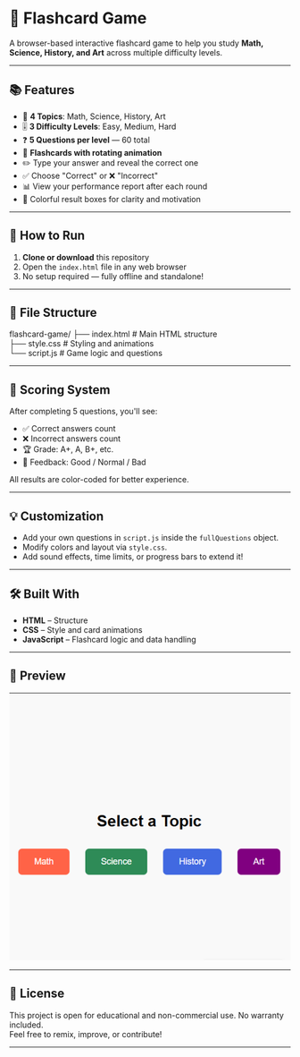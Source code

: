 # 🎴 Flashcard Game

A browser-based interactive flashcard game to help you study **Math, Science, History, and Art** across multiple difficulty levels.

---

## 📚 Features

- 🔢 **4 Topics**: Math, Science, History, Art  
- 🎚️ **3 Difficulty Levels**: Easy, Medium, Hard  
- ❓ **5 Questions per level** — 60 total  
- 🧠 **Flashcards with rotating animation**  
- ✏️ Type your answer and reveal the correct one  
- ✅ Choose "Correct" or ❌ "Incorrect"  
- 📊 View your performance report after each round  
- 🎨 Colorful result boxes for clarity and motivation  

---

## 🚀 How to Run

1. **Clone or download** this repository  
2. Open the `index.html` file in any web browser  
3. No setup required — fully offline and standalone!

---

## 📁 File Structure

flashcard-game/
├── index.html # Main HTML structure<br>
├── style.css # Styling and animations<br>
└── script.js # Game logic and questions<br>


---

## 🏅 Scoring System

After completing 5 questions, you'll see:

- ✅ Correct answers count
- ❌ Incorrect answers count
- 🏆 Grade: A+, A, B+, etc.
- 💬 Feedback: Good / Normal / Bad

All results are color-coded for better experience.

---

## 💡 Customization

- Add your own questions in `script.js` inside the `fullQuestions` object.
- Modify colors and layout via `style.css`.
- Add sound effects, time limits, or progress bars to extend it!

---

## 🛠 Built With

- **HTML** – Structure  
- **CSS** – Style and card animations  
- **JavaScript** – Flashcard logic and data handling

---

## 📸 Preview

![screenshot](screenshot.png) <!-- Optional: Add your screenshot file here -->

---

## 📄 License

This project is open for educational and non-commercial use. No warranty included.  
Feel free to remix, improve, or contribute!

---


